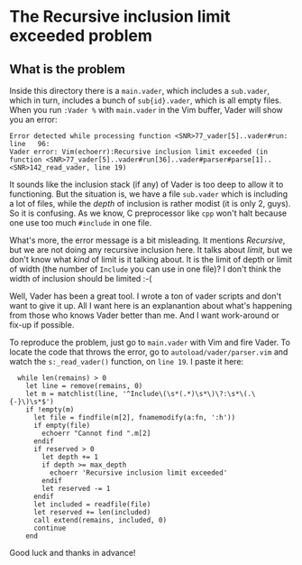 # The Recursive inclusion limit exceeded problem

## What is the problem
Inside this directory there is a ``main.vader``, which includes a ``sub.vader``, which in turn,
includes a bunch of ``sub{id}.vader``, which is all empty files. When you run ``:Vader %`` with
``main.vader`` in the Vim buffer, Vader will show you an error:

```
Error detected while processing function <SNR>77_vader[5]..vader#run: line   96:
Vader error: Vim(echoerr):Recursive inclusion limit exceeded (in function <SNR>77_vader[5]..vader#run[36]..vader#parser#parse[1]..<SNR>142_read_vader, line 19)
```

It sounds like the inclusion stack (if any) of Vader is too deep to allow it to functioning.
But the situation is, we have a file ``sub.vader`` which is including a lot of files, while the
_depth_ of inclusion is rather modist (it is only 2, guys). So it is confusing. As we know,
C preprocessor like ``cpp`` won't halt because one use too much ``#include`` in one file.

What's more, the error message is a bit misleading. It mentions *Recursive*, but we are not doing any
recursive inclusion here. It talks about *limit*, but we don't know what _kind_ of limit is it talking
about. It is the limit of depth or limit of width (the number of ``Include`` you can use in one file)?
I don't think the width of inclusion should be limited :-(

Well, Vader has been a great tool. I wrote a ton of vader scripts and don't want to give it up. All I
want here is an explanantion about what's happening from those who knows Vader better than me. And I
want work-around or fix-up if possible.

To reproduce the problem, just go to ``main.vader`` with Vim and fire Vader.
To locate the code that throws the error, go to ``autoload/vader/parser.vim`` and watch the
``s:_read_vader()`` function, on ``line 19``. I paste it here:
```vim
  while len(remains) > 0
    let line = remove(remains, 0)
    let m = matchlist(line, '^Include\(\s*(.*)\s*\)\?:\s*\(.\{-}\)\s*$')
    if !empty(m)
      let file = findfile(m[2], fnamemodify(a:fn, ':h'))
      if empty(file)
        echoerr "Cannot find ".m[2]
      endif
      if reserved > 0
        let depth += 1
        if depth >= max_depth
          echoerr 'Recursive inclusion limit exceeded'
        endif
        let reserved -= 1
      endif
      let included = readfile(file)
      let reserved += len(included)
      call extend(remains, included, 0)
      continue
    end
```

Good luck and thanks in advance!
